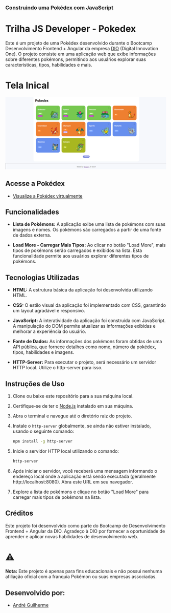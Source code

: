 ### Construindo uma Pokédex com JavaScript

# Trilha JS Developer - Pokedex

Este é um projeto de uma Pokédex desenvolvido durante o Bootcamp Desenvolvimento Frontend + Angular da empresa [DIO](https://www.dio.me/) (Digital Innovation One). O projeto consiste em uma aplicação web que exibe informações sobre diferentes pokémons, permitindo aos usuários explorar suas características, tipos, habilidades e mais. 

# Tela Inical

![Pokédex](assets/Preview.png)

## Acesse a Pokédex

- [Visualize a Pokédex virtualmente]()

## Funcionalidades

- **Lista de Pokémons:** A aplicação exibe uma lista de pokémons com suas imagens e nomes. Os pokémons são carregados a partir de uma fonte de dados externa.

- **Load More - Carregar Mais Tipos:** Ao clicar no botão "Load More", mais tipos de pokémons serão carregados e exibidos na lista. Esta funcionalidade permite aos usuários explorar diferentes tipos de pokémons.

## Tecnologias Utilizadas

- **HTML:** A estrutura básica da aplicação foi desenvolvida utilizando HTML.

- **CSS:** O estilo visual da aplicação foi implementado com CSS, garantindo um layout agradável e responsivo.

- **JavaScript:** A interatividade da aplicação foi construída com JavaScript. A manipulação do DOM permite atualizar as informações exibidas e melhorar a experiência do usuário.

- **Fonte de Dados:** As informações dos pokémons foram obtidas de uma API pública, que fornece detalhes como nome, número da pokédex, tipos, habilidades e imagens.

- **HTTP-Server:** Para executar o projeto, será necessário um servidor HTTP local. Utilize o http-server para isso.

## Instruções de Uso

1. Clone ou baixe este repositório para a sua máquina local.

2. Certifique-se de ter o [Node.js](https://nodejs.org/) instalado em sua máquina.

3. Abra o terminal e navegue até o diretório raiz do projeto.

4. Instale o `http-server` globalmente, se ainda não estiver instalado, usando o seguinte comando:

   ```bash
   npm install -g http-server
   ```

5. Inicie o servidor HTTP local utilizando o comando:

   ```bash
   http-server
   ```

6. Após iniciar o servidor, você receberá uma mensagem informando o endereço local onde a aplicação está sendo executada (geralmente http://localhost:8080). Abra este URL em seu navegador.

7. Explore a lista de pokémons e clique no botão "Load More" para carregar mais tipos de pokémons na lista.

## Créditos

Este projeto foi desenvolvido como parte do Bootcamp de Desenvolvimento Frontend + Angular da DIO. Agradeço à DIO por fornecer a oportunidade de aprender e aplicar novas habilidades de desenvolvimento web.

# ⚠️

**Nota:** Este projeto é apenas para fins educacionais e não possui nenhuma afiliação oficial com a franquia Pokémon ou suas empresas associadas.

## Desenvolvido por:

 - [André Guilherme](https://github.com/andregkk)
